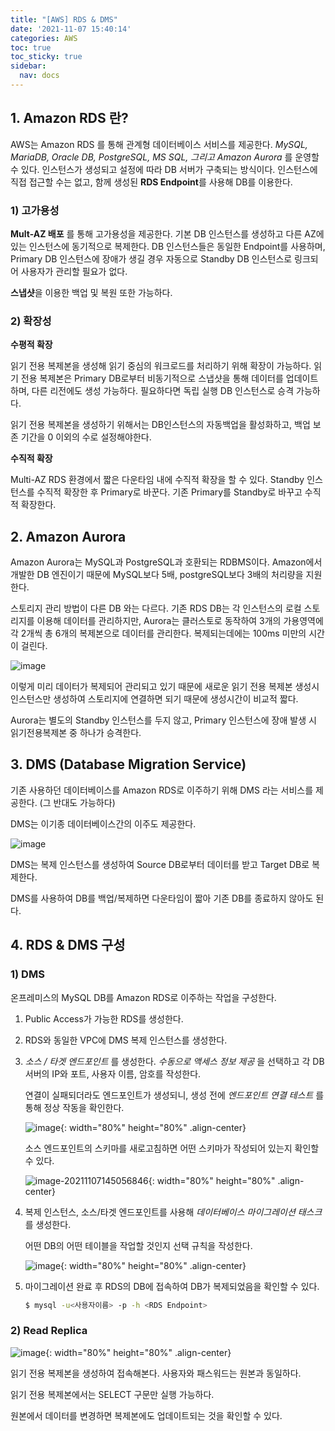 ```yaml
---
title: "[AWS] RDS & DMS"
date: '2021-11-07 15:40:14'
categories: AWS
toc: true
toc_sticky: true
sidebar:
  nav: docs
---
```

## 1. Amazon RDS 란?

AWS는 Amazon RDS 를 통해 관계형 데이터베이스 서비스를 제공한다. *MySQL, MariaDB, Oracle DB, PostgreSQL, MS SQL, 그리고 Amazon Aurora* 를 운영할 수 있다. 인스턴스가 생성되고 설정에 따라 DB 서버가 구축되는 방식이다. 인스턴스에 직접 접근할 수는 없고, 함께 생성된 **RDS Endpoint**를 사용해 DB를 이용한다. 



### 1) 고가용성

**Mult-AZ 배포** 를 통해 고가용성을 제공한다. 기본 DB 인스턴스를 생성하고 다른 AZ에 있는 인스턴스에 동기적으로 복제한다. DB 인스턴스들은 동일한 Endpoint를 사용하며, Primary DB 인스턴스에 장애가 생길 경우 자동으로 Standby DB 인스턴스로 링크되어 사용자가 관리할 필요가 없다. 

**스냅샷**을 이용한 백업 및 복원 또한 가능하다. 



### 2) 확장성

**수평적 확장**

읽기 전용 복제본을 생성해 읽기 중심의 워크로드를 처리하기 위해 확장이 가능하다. 읽기 전용 복제본은 Primary DB로부터 비동기적으로 스냅샷을 통해 데이터를 업데이트하며, 다른 리전에도 생성 가능하다. 필요하다면 독립 실행 DB 인스턴스로 승격 가능하다.

읽기 전용 복제본을 생성하기 위해서는 DB인스턴스의 자동백업을 활성화하고, 백업 보존 기간을 0 이외의 수로 설정해야한다.



**수직적 확장**

Multi-AZ RDS 환경에서 짧은 다운타임 내에 수직적 확장을 할 수 있다. Standby 인스턴스를 수직적 확장한 후 Primary로 바꾼다. 기존 Primary를 Standby로 바꾸고 수직적 확장한다. 





## 2. Amazon Aurora

Amazon Aurora는 MySQL과 PostgreSQL과 호환되는 RDBMS이다. Amazon에서 개발한 DB 엔진이기 때문에 MySQL보다 5배, postgreSQL보다 3배의 처리량을 지원한다. 



스토리지 관리 방법이 다른 DB 와는 다르다. 기존 RDS DB는 각 인스턴스의 로컬 스토리지를 이용해 데이터를 관리하지만, Aurora는 클러스토로 동작하여 3개의 가용영역에 각 2개씩 총 6개의 복제본으로 데이터를 관리한다. 복제되는데에는 100ms 미만의 시간이 걸린다.

![image](https://user-images.githubusercontent.com/60495897/142224046-bfd251ae-1d3f-48a9-8b38-3850e69ea209.png)

이렇게 미리 데이터가 복제되어 관리되고 있기 때문에 새로운 읽기 전용 복제본 생성시 인스턴스만 생성하여 스토리지에 연결하면 되기 때문에 생성시간이 비교적 짧다. 

Aurora는 별도의 Standby 인스턴스를 두지 않고, Primary 인스턴스에 장애 발생 시 읽기전용복제본 중 하나가 승격한다.



## 3. DMS (Database Migration Service)

기존 사용하던 데이터베이스를 Amazon RDS로 이주하기 위해 DMS 라는 서비스를 제공한다. (그 반대도 가능하다)

DMS는 이기종 데이터베이스간의 이주도 제공한다.

![image](https://user-images.githubusercontent.com/60495897/140605962-fc1c4cd6-95cd-4f22-94a9-55e825bd51bf.png)

DMS는 복제 인스턴스를 생성하여 Source DB로부터 데이터를 받고 Target DB로 복제한다.

DMS를 사용하여 DB를 백업/복제하면 다운타임이 짧아 기존 DB를 종료하지 않아도 된다.



## 4. RDS & DMS 구성

### 1) DMS

온프레미스의 MySQL DB를 Amazon RDS로 이주하는 작업을 구성한다.

1. Public Access가 가능한 RDS를 생성한다.

2. RDS와 동일한 VPC에 DMS 복제 인스턴스를 생성한다.

3. *소스 / 타겟 엔드포인트* 를 생성한다. *수동으로 액세스 정보 제공* 을 선택하고 각 DB 서버의 IP와 포트, 사용자 이름, 암호를 작성한다.

   연결이 실패되더라도 엔드포인트가 생성되니, 생성 전에 *엔드포인트 연결 테스트* 를 통해 정상 작동을 확인한다.

   ![image](https://user-images.githubusercontent.com/60495897/140633730-f449c911-864c-4eae-a71d-637af804e1e3.png){: width="80%" height="80%" .align-center}

   

   소스 엔드포인트의 스키마를 새로고침하면 어떤 스키마가 작성되어 있는지 확인할 수 있다.

   ![image-20211107145056846](C:\Users\lewis\AppData\Roaming\Typora\typora-user-images\image-20211107145056846.png){: width="80%" height="80%" .align-center}



4. 복제 인스턴스, 소스/타겟 엔드포인트를 사용해 *데이터베이스 마이그레이션 태스크* 를 생성한다.

   어떤 DB의 어떤 테이블을 작업할 것인지 선택 규칙을 작성한다.

   ![image](https://user-images.githubusercontent.com/60495897/140634140-ecb24ab0-22fb-48b8-bfd1-b9846886ab22.png){: width="80%" height="80%" .align-center}



5. 마이그레이션 완료 후 RDS의 DB에 접속하여 DB가 복제되었음을 확인할 수 있다.

   ```bash
   $ mysql -u<사용자이름> -p -h <RDS Endpoint>
   ```



### 2) Read Replica

![image](https://user-images.githubusercontent.com/60495897/140634966-2cf954cf-0b6d-4d11-b0c7-3bbea4c45f22.png){: width="80%" height="80%" .align-center}

읽기 전용 복제본을 생성하여 접속해본다. 사용자와 패스워드는 원본과 동일하다.

읽기 전용 복제본에서는 SELECT 구문만 실행 가능하다. 

원본에서 데이터를 변경하면 복제본에도 업데이트되는 것을 확인할 수 있다.

